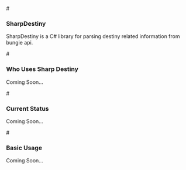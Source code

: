 #<h3>SharpDestiny</h3>
SharpDestiny is a C# library for parsing destiny related information from bungie api.

#<h3>Who Uses Sharp Destiny</h3>
Coming Soon...

#<h3>Current Status</h3>
Coming Soon...

#<h3>Basic Usage</h3>
Coming Soon...
